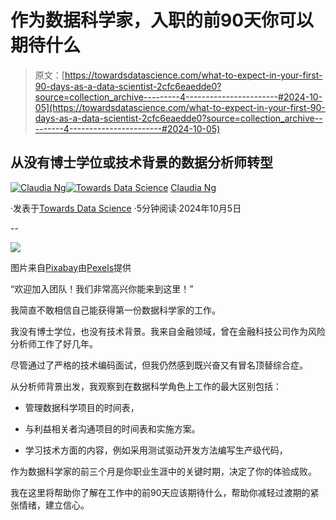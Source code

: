 # 作为数据科学家，入职的前90天你可以期待什么

> 原文：[https://towardsdatascience.com/what-to-expect-in-your-first-90-days-as-a-data-scientist-2cfc6eaedde0?source=collection_archive---------4-----------------------#2024-10-05](https://towardsdatascience.com/what-to-expect-in-your-first-90-days-as-a-data-scientist-2cfc6eaedde0?source=collection_archive---------4-----------------------#2024-10-05)

## 从没有博士学位或技术背景的数据分析师转型

[](https://ds-claudia.medium.com/?source=post_page---byline--2cfc6eaedde0--------------------------------)[![Claudia Ng](../Images/81d7927943f38f6303690cfd5676c8fd.png)](https://ds-claudia.medium.com/?source=post_page---byline--2cfc6eaedde0--------------------------------)[](https://towardsdatascience.com/?source=post_page---byline--2cfc6eaedde0--------------------------------)[![Towards Data Science](../Images/a6ff2676ffcc0c7aad8aaf1d79379785.png)](https://towardsdatascience.com/?source=post_page---byline--2cfc6eaedde0--------------------------------) [Claudia Ng](https://ds-claudia.medium.com/?source=post_page---byline--2cfc6eaedde0--------------------------------)

·发表于[Towards Data Science](https://towardsdatascience.com/?source=post_page---byline--2cfc6eaedde0--------------------------------) ·5分钟阅读·2024年10月5日

--

![](../Images/46d21127686b587e20e46e2b40b02406.png)

图片来自[Pixabay](https://pixabay.com/)由[Pexels](https://pixabay.com/users/pexels-2286921/)提供

“欢迎加入团队！我们非常高兴你能来到这里！”

我简直不敢相信自己能获得第一份数据科学家的工作。

我没有博士学位，也没有技术背景。我来自金融领域，曾在金融科技公司作为风险分析师工作了好几年。

尽管通过了严格的技术编码面试，但我仍然感到既兴奋又有冒名顶替综合症。

从分析师背景出发，我观察到在数据科学角色上工作的最大区别包括：

+   管理数据科学项目的时间表，

+   与利益相关者沟通项目的时间表和实施方案。

+   学习技术方面的内容，例如采用测试驱动开发方法编写生产级代码，

作为数据科学家的前三个月是你职业生涯中的关键时期，决定了你的体验成败。

我在这里将帮助你了解在工作中的前90天应该期待什么，帮助你减轻过渡期的紧张情绪，建立信心。
